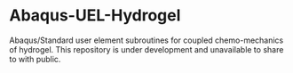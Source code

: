 # Abaqus-UEL-Hydrogel

Abaqus/Standard user element subroutines for coupled chemo-mechanics of hydrogel. This repository is under development and unavailable to share to with public.